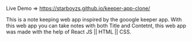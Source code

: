 Live Demo => https://starboyzs.github.io/keeper-app-clone/

This is a note keeping web app inspired by the gooogle keeper app. With this web app you can take notes with both Title and Contetnt, this web app was made with the help of React JS || HTML || CSS. 